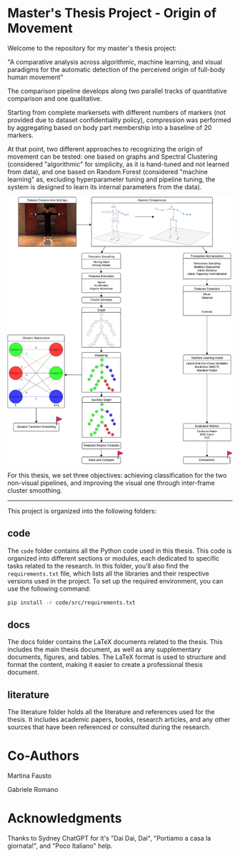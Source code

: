 # Master's Thesis Project - Origin of Movement

Welcome to the repository for my master's thesis project: 

"A comparative analysis across algorithmic, machine learning, and visual paradigms for the automatic detection of the perceived origin of full-body human movement"

The comparison pipeline develops along two parallel tracks of quantitative comparison and one qualitative.

Starting from complete markersets with different numbers of markers (not provided due to dataset confidentiality policy), compression was performed by aggregating based on body part membership into a baseline of 20 markers.

At that point, two different approaches to recognizing the origin of movement can be tested: one based on graphs and Spectral Clustering (considered "algorithmic" for simplicity, as it is hand-tuned and not learned from data), and one based on Random Forest (considered "machine learning" as, excluding hyperparameter tuning and pipeline tuning, the system is designed to learn its internal parameters from the data).

![Walkthrough](docs/thesis/graphics/Walkthrough.png)

For this thesis, we set three objectives: achieving classification for the two non-visual pipelines, and improving the visual one through inter-frame cluster smoothing.

----------------------------

This project is organized into the following folders:

## code

The `code` folder contains all the Python code used in this thesis. This code is organized into different sections or modules, each dedicated to specific tasks related to the research. In this folder, you'll also find the `requirements.txt` file, which lists all the libraries and their respective versions used in the project. To set up the required environment, you can use the following command:

```bash
pip install -r code/src/requirements.txt
```

## docs

The docs folder contains the LaTeX documents related to the thesis. This includes the main thesis document, as well as any supplementary documents, figures, and tables. The LaTeX format is used to structure and format the content, making it easier to create a professional thesis document.

## literature

The literature folder holds all the literature and references used for the thesis. It includes academic papers, books, research articles, and any other sources that have been referenced or consulted during the research.

# Co-Authors

Martina Fausto 

Gabriele Romano 

# Acknowledgments
Thanks to Sydney ChatGPT for it's "Dai Dai, Dai", "Portiamo a casa la giornata!", and "Poco Italiano" help.
